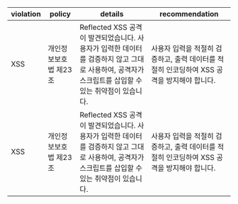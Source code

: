 | violation | policy | details | recommendation |
| --- | --- | --- | --- |
| XSS | 개인정보보호법 제23조 | Reflected XSS 공격이 발견되었습니다. 사용자가 입력한 데이터를 검증하지 않고 그대로 사용하여, 공격자가 스크립트를 삽입할 수 있는 취약점이 있습니다. | 사용자 입력을 적절히 검증하고, 출력 데이터를 적절히 인코딩하여 XSS 공격을 방지해야 합니다. |
| XSS | 개인정보보호법 제23조 | Reflected XSS 공격이 발견되었습니다. 사용자가 입력한 데이터를 검증하지 않고 그대로 사용하여, 공격자가 스크립트를 삽입할 수 있는 취약점이 있습니다. | 사용자 입력을 적절히 검증하고, 출력 데이터를 적절히 인코딩하여 XSS 공격을 방지해야 합니다. |

